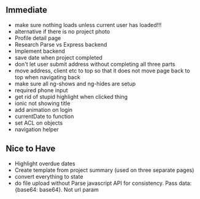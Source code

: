 ## Immediate

- make sure nothing loads unless current user has loaded!!!
- alternative if there is no project photo
- Profile detail page
- Research Parse vs Express backend
- Implement backend
- save date when project completed
- don't let user submit address without completing all three parts
- move address, client etc to top so that it does not move page back to top when navigating back
- make sure all ng-shows and ng-hides are setup
- required phone input
- get rid of stupid highlight when clicked thing
- ionic not showing title
- add animation on login
- currentDate to function
- set ACL on objects
- navigation helper

## Nice to Have

- Highlight overdue dates
- Create template from project summary (used on three separate pages)
- convert everything to state
- do file upload without Parse javascript API for consistency. Pass data: {base64: base64}. Not url param
